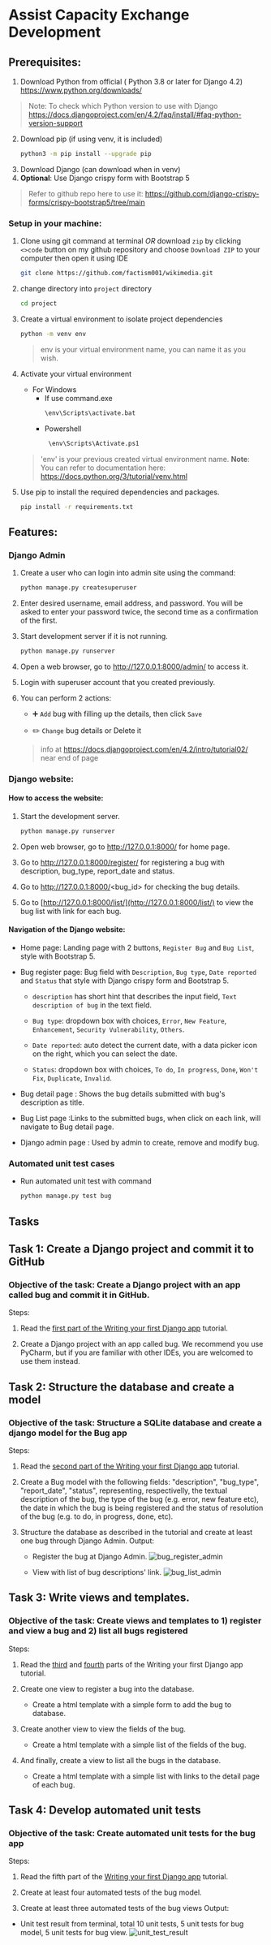 # Assist Capacity Exchange Development


## Prerequisites:

1. Download Python from official ( Python 3.8 or later for Django 4.2)
https://www.python.org/downloads/

>    Note: To check which Python version to use with Django 
>       https://docs.djangoproject.com/en/4.2/faq/install/#faq-python-version-support
2. Download pip (if using venv, it is included)
   ```bash
   python3 -m pip install --upgrade pip
   ```
3. Download Django (can download when in venv)
4. **Optional**: Use Django crispy form with Bootstrap 5 
   
> Refer to github repo here to use it: 
>  https://github.com/django-crispy-forms/crispy-bootstrap5/tree/main

### Setup in your machine:
1. Clone using git command at terminal *OR* download `zip` by clicking `<>code` button on my github repository and choose `Download ZIP` to your computer then open it using IDE
    ```bash
    git clone https://github.com/factism001/wikimedia.git
    ```
2. change directory into `project` directory
   ```bash
   cd project
   ```
3. Create a virtual environment to isolate project dependencies
   ```bash
   python -m venv env
   ```
    >    env is your virtual environment name, you can name it as you wish.

4. Activate your virtual environment
   - For Windows
      - If use command.exe
           ```bash    
           \env\Scripts\activate.bat
           ```
      - Powershell
           ``` bash
            \env\Scripts\Activate.ps1
           ```
    >    'env' is your previous created virtual environment name.
    > **Note**: You can refer to documentation here: https://docs.python.org/3/tutorial/venv.html


5. Use pip to install the required dependencies and packages.
   ```bash
   pip install -r requirements.txt
   ```

## Features:

### Django Admin
1. Create a user who can login into admin site using the command:
    ``` bash
    python manage.py createsuperuser
    ```
2. Enter desired username, email address, and password. You will be asked to enter your password twice, the second time as a confirmation of the first.

3. Start development server if it is not running.
    ```bash
    python manage.py runserver
    ```
4. Open a web browser, go to http://127.0.0.1:8000/admin/ to access it.

5. Login with superuser account that you created previously.

6. You can perform 2 actions:

    - :heavy_plus_sign: ``Add`` bug with filling up the details, then click ``Save``

    - :pencil2: ``Change`` bug details or Delete it
   > info at https://docs.djangoproject.com/en/4.2/intro/tutorial02/ near end of page

### Django website:
#### How to access the website:
1. Start the development server.
   ```bash
   python manage.py runserver
    ```
2. Open web browser, go to http://127.0.0.1:8000/ for home page.

3. Go to http://127.0.0.1:8000/register/ for registering a bug with description, bug_type, report_date and status.

4. Go to http://127.0.0.1:8000/<bug_id> for checking the bug details.

5. Go to [http://127.0.0.1:8000/list/](http://127.0.0.1:8000/list/) to view the bug list with link for each bug.

#### Navigation of the Django website:
- Home page: Landing page with 2 buttons, `Register Bug` and `Bug List`, style with Bootstrap 5.
- Bug register page: Bug field with `Description`, `Bug type`, `Date reported` and `Status` that style with Django crispy form and Bootstrap 5.
   - `description` has short hint that describes the input field, `Text description of bug` in the text field.

   - `Bug type`: dropdown box with choices, `Error`, `New Feature`, `Enhancement`, `Security Vulnerability`, `Others`.
 
   - `Date reported`: auto detect the current date, with a data picker icon on the right, which you can select the date.

   - `Status`: dropdown box with choices, `To do`, `In progress`, `Done`, `Won't Fix`, `Duplicate`, `Invalid`.

- Bug detail page : Shows the bug details submitted with bug's description as title.

- Bug List page :Links to the submitted bugs, when click on each link, will navigate to Bug detail page.

- Django admin page : Used by admin to create, remove and modify bug.

### Automated unit test cases
- Run automated unit test with command 
  ```bash
  python manage.py test bug
  ```

## Tasks
## Task 1: Create a Django project and commit it to GitHub
### Objective of the task: Create a Django project with an app called bug and commit it in GitHub.
Steps:
1. Read the [first part of the Writing your first Django app](https://docs.djangoproject.com/en/4.2/intro/tutorial01/) tutorial.

2. Create a Django project with an app called bug. We recommend you use PyCharm, but if you are familiar with other IDEs, you are welcomed to use them instead.

## Task 2: Structure the database and create a model
### Objective of the task: Structure a SQLite database and create a django model for the Bug app
Steps:
1. Read the [second part of the Writing your first Django app](https://docs.djangoproject.com/en/4.2/intro/tutorial02/) tutorial.

2. Create a Bug model with the following fields: "description", "bug_type", "report_date", "status", representing, respectivelly, the textual description of the bug, the type of the bug (e.g. error, new feature etc), the date in which the bug is being registered and the status of resolution of the bug (e.g. to do, in progress, done, etc).

3. Structure the database as described in the tutorial and create at least one bug through Django Admin.
Output:

   - Register the bug at Django Admin.
   ![bug_register_admin](assets/bug_register_admin.png)

    - View with list of bug descriptions' link.
   ![bug_list_admin](assets/bug_list_admin.png)

## Task 3: Write views and templates.
### Objective of the task: Create views and templates to 1) register and view a bug and 2) list all bugs registered
Steps:

1. Read the [third](https://docs.djangoproject.com/en/4.2/intro/tutorial03/) and [fourth](https://docs.djangoproject.com/en/4.2/intro/tutorial04/) parts of the Writing your first Django app tutorial.

2. Create one view to register a bug into the database.
   - Create a html template with a simple form to add the bug to database.

3. Create another view to view the fields of the bug.
   - Create a html template with a simple list of the fields of the bug.

4. And finally, create a view to list all the bugs in the database.
   - Create a html template with a simple list with links to the detail page of each bug.

## Task 4: Develop automated unit tests
### Objective of the task: Create automated unit tests for the bug app
Steps:

1. Read the fifth part of the [Writing your first Django app](https://docs.djangoproject.com/en/4.2/intro/tutorial05/) tutorial.

2. Create at least four automated tests of the bug model.

3. Create at least three automated tests of the bug views
Output:
  - Unit test result from terminal, total 10 unit tests, 5 unit tests for bug model, 5 unit tests for bug view.
   ![unit_test_result](assets/unit_test.png)
